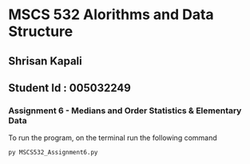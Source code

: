 # MSCS 532 Alorithms and Data Structure

## Shrisan Kapali

## Student Id : 005032249

### Assignment 6 - Medians and Order Statistics & Elementary Data

To run the program, on the terminal run the following command

```
py MSCS532_Assignment6.py
```
